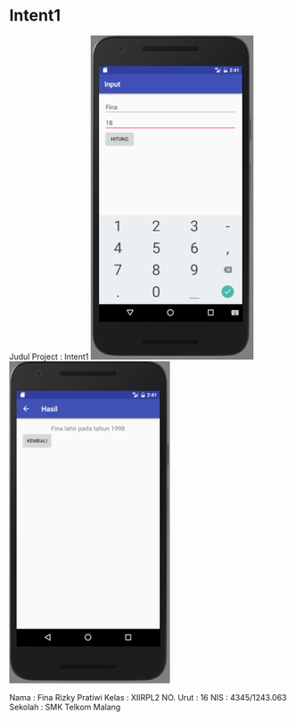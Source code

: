 # Intent1

Judul Project : Intent1
![Screenshot 1](https://github.com/finarizkyp/Intent1/blob/master/I1_fina1.PNG)
![Screenshot 2](https://github.com/finarizkyp/Intent1/blob/master/I1_fina2.PNG)

Nama : Fina Rizky Pratiwi
Kelas : XIIRPL2
NO. Urut : 16
NIS : 4345/1243.063
Sekolah : SMK Telkom Malang
